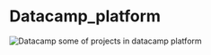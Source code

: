 # Datacamp_platform
![Datacamp](https://github.com/abdelfattahashraf10/Datacamp_platform/assets/134284118/a80a47e8-e0cd-47f0-98a4-e24c555b5742)
some of projects in datacamp platform 
